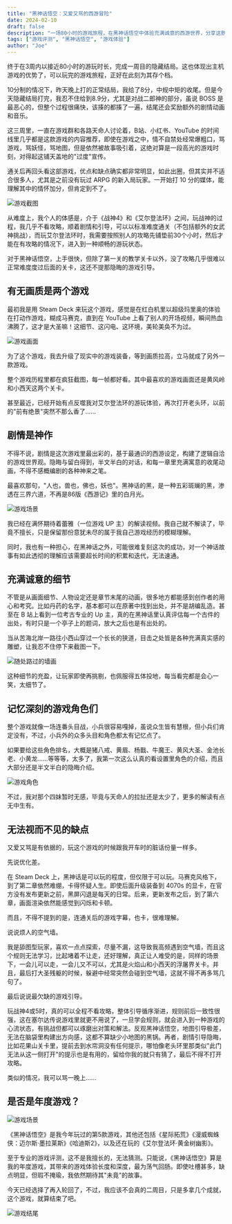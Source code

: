 ```yaml
---
title: "黑神话悟空：又爱又骂的西游冒险"
date: 2024-02-10
draft: false
description: "一场80小时的游戏旅程，在黑神话悟空中体验充满诚意的西游世界，分享这款备受瞩目的国产游戏带来的欢乐与遗憾。"
tags: ["游戏评测", "黑神话悟空", "游戏体验"]
author: "Joe"
---
```


终于在3周内以接近80小时的游玩时长，完成一周目的隐藏结局。这也体现出主机游戏的优势了，可以玩完的游戏旅程，正好在此刻为其存个档。

10分制的情况下，昨天晚上打的正常结局，我给了8分，中规中矩的收尾。但是今天隐藏结局打完，我忍不住给到8.9分，尤其是对战二郎神的部分，虽说 BOSS 是最恶心的，但整个过程很痛快，该揍的都揍了一遍，结尾还会奖励额外的剧情动画和音乐。

这三周里，一直在游戏群和各路天命人讨论着，B站、小红书、YouTube 的时间线里几乎都是这款游戏的内容推荐，即使在游戏之中，情不自禁处经常爆粗口，骂游戏，骂妖怪，骂地图，但是依然被故事吸引着，这绝对算是一段高光的游戏时刻，对得起这铺天盖地的"过度"宣传。

通关后再回头看这部游戏，优点和缺点确实都非常明显，如此出圈，但其实并不适合很多人，尤其是之前没有玩过 ARPG 的新入局玩家。一开始打 10 分的媒体，能理解其中的情怀加分，但肯定到不了。

![游戏截图](/images/posts/black-myth-wukong-review/2358720_20240911210601_1.jpeg)

从难度上，我个人的体感是，介于《战神4》和《艾尔登法环》之间，玩战神的过程，我几乎不看攻略，顺着剧情和引导，可以以标准难度通关（不包括额外的女武神挑战），而玩艾尔登法环时，我需要按照别人的攻略先铺垫前30个小时，然后才能在有攻略的情况下，进入到一种顺畅的游玩状态。

对于黑神话悟空，上手很快，但除了第一关的教学关卡以外，没了攻略几乎很难以正常难度度过后面的关卡，这还不提那隐晦的游戏引导。

## 有无画质是两个游戏

最初我是用 Steam Deck 来玩这个游戏，感觉是在红白机里以超级玛里奥的体验在打动作游戏，糊成马赛克，直到在 YouTube 上看了别人的开场视频，瞬间热血沸腾了，这才是大圣嘛！这细节、这闪电、这环境，美轮美奂不为过。

![游戏画面](/images/posts/black-myth-wukong-review/2358720_20240911221950_1.jpeg)

为了这个游戏，我去升级了现实中的游戏装备，等到画质拉高，立马就成了另外一款游戏。

整个游戏历程里都在疯狂截图，每一帧都好看。其中最喜欢的游戏画面还是黄风岭和小西天这两个关卡。

甚至最近，已经开始有点反噬我对艾尔登法环的游玩体验，再次打开老头环，以前的"前有绝景"突然不那么香了……

## 剧情是神作

不得不说，剧情是这次游戏里最出彩的，基于最通识的西游设定，构建了逻辑自洽的游戏世界观。隐晦与留白得到，半文半白的对话，和每一章里充满寓意的收尾动画，不得不感概编剧的各种神来之笔。

最喜欢那句，"人也，兽也，佛也，妖也"。黑神话的黑，是一种五彩斑斓的黑，渗透在三界六道，不再是86版《西游记》里的白月光。

![游戏场景](/images/posts/black-myth-wukong-review/2358720_20240825121216_1.jpeg)

我已经在满怀期待着蕾雅（一位游戏 UP 主）的解读视频。我自己就不解读了，毕竟不擅长，只是保留那份意犹未尽的属于我自己游戏经历的模糊理解。

同时，我也有一种担心，在黑神话之外，可能很难复刻这次的成功，对一个神话故事有如此透彻的理解应该需要超长时间的积累和迭代，无法速通。

## 充满诚意的细节

不管是从画面细节、人物设定还是章节末尾的动画，很多地方都能感到创作者的用心和考究。比如丹药的名字，基本都可以在原著中找到出处，并不是胡编乱造。甚至在 B 站上看到一位考古专业的 Up 主，真的在黑神话里认真评估每一个古件的出处，有时只是一个亭子上的题词，放大之后也是有出处的。

当从苦海北岸一路往小西山穿过一个长长的狭道，目击之处皆是各种充满真实感的雕塑，让我忍不住停下来截图一下。

![随处路过的墙画](/images/posts/black-myth-wukong-review/2358720_20240915221444_1.png)

这种细节的充盈，让玩家即使再挑剔，也佩服得五体投地，每当看完都是会心一笑，太细节了。

## 记忆深刻的游戏角色们

整个游戏就像一场连番头目战，小兵很容易嘎掉，虽说众生皆有慧根，但小兵们肯定没有，不过，小兵外的众多头目和角色都太有记忆点了。

如果要给这些角色排名，大概是猪八戒、黄眉、杨戬、牛魔王、黄风大圣、金池长老、小黄龙……等等等，太多了，我第一次这么认真的看设置里角色的介绍，而且大部分还是半文半白的隐晦介绍。

![游戏角色](/images/posts/black-myth-wukong-review/2358720_20240831012709_1.jpeg)

不过，我对那个四妹暂时无感，毕竟与天命人的拉扯还是太少了，更多的解读有点无中生有。

## 无法视而不见的缺点

又爱又骂是有依据的，玩这个游戏的时候跟我开车时的脏话份量一样多。

先说优化差。

在 Steam Deck 上，黑神话是可以玩的程度，但仅限于可以玩。马赛克风格下，到了第二章依然难绷，卡得怀疑人生。即使后面升级装备到 4070s 的显卡，在官方没有发布更新之前，黑屏闪退是每天的日常。后来，更新发布之后，到了第六章，画面渲染依然能感觉到闪烁和卡顿。

而且，不得不提到的是，连通关后的游戏字幕，也卡，很难理解。

说说烦人的空气墙。

我是舔图型玩家，喜欢一点点探索，尽量不漏，这导致我高频遇到空气墙，而且这个规则无法学习，比起堵着不让走，还好理解，真正让人难受的是，同样的场景下，一会儿可以走，一会儿又不可以，尤其是火焰山和小西天的浮屠界关卡。并且，最后打大圣残躯的时候，躲避中经常突然会碰到空气墙，这就不得不再多骂几句了。

最后说说最欠缺的游戏引导。

玩战神4或5时，真的可以全程不看攻略，整体引导循序渐进，规则前后一致性很强，这在塞尔达传说游戏里就更不用说了，一旦学会规则，就会进入到一种游戏的心流状态，有挑战但都可以琢磨出对策和解法。反观黑神话悟空，地图引导极差，无法在脑袋里构建出方向感，这都不算缺少小地图的黑锅。再者，剧情引导隐晦，比如花果山关卡里，提前去到水帘洞没有任何提示，哪怕像老头环里那类似"此门无法从这一侧打开"的提示也是有用的，留给你我的就只有猜了，最后不得不打开攻略。

类似的情况，我可以骂一晚上……

## 是否是年度游戏？

![游戏场景](/images/posts/black-myth-wukong-review/2358720_20240911222005_1.jpeg)

《黑神话悟空》是我今年玩过的第5款游戏，其他还包括《星际拓荒》《漫威蜘蛛侠：迈尔斯·墨拉莱斯》《哈迪斯2》，以及还在玩的《艾尔登法环·黄金树幽影》。

至于专业的游戏评测，这不是我擅长的，无法猜测。只能说，《黑神话悟空》算是我的年度游戏，其带来的游戏体验长度和深度，最为荡气回肠。即使吐槽甚多，缺点明显，但瑕不掩瑜，我依然期待其"未竟"的故事。

今天已经选择了再入轮回了，不过，我应该不会真的二周目，只是多拿几个成就，这个游戏，就算结束了吧。

![游戏结尾](/images/posts/black-myth-wukong-review/2358720_20240911221404_1.jpeg) 